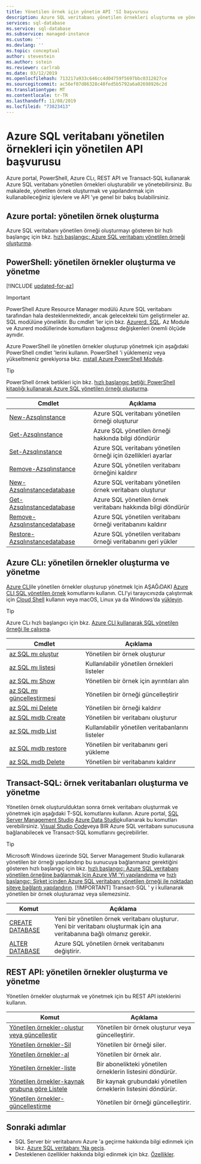 ```yaml
---
title: Yönetilen örnek için yönetim API 'SI başvurusu
description: Azure SQL veritabanı yönetilen örnekleri oluşturma ve yönetme hakkında bilgi edinin.
services: sql-database
ms.service: sql-database
ms.subservice: managed-instance
ms.custom: ''
ms.devlang: ''
ms.topic: conceptual
author: stevestein
ms.author: sstein
ms.reviewer: carlrab
ms.date: 03/12/2019
ms.openlocfilehash: 713217a933c646cc4d04759f5697bbc0312827ce
ms.sourcegitcommit: ac56ef07d86328c40fed5b5792a6a02698926c2d
ms.translationtype: MT
ms.contentlocale: tr-TR
ms.lasthandoff: 11/08/2019
ms.locfileid: "73823413"
---
```

# <a name="managed-api-reference-for-azure-sql-database-managed-instances"></a>Azure SQL veritabanı yönetilen örnekleri için yönetilen API başvurusu

Azure portal, PowerShell, Azure CLı, REST API ve Transact-SQL kullanarak Azure SQL veritabanı yönetilen örnekleri oluşturabilir ve yönetebilirsiniz. Bu makalede, yönetilen örnek oluşturmak ve yapılandırmak için kullanabileceğiniz işlevlere ve API 'ye genel bir bakış bulabilirsiniz.

## <a name="azure-portal-create-a-managed-instance"></a>Azure portal: yönetilen örnek oluşturma

Azure SQL veritabanı yönetilen örneği oluşturmayı gösteren bir hızlı başlangıç için bkz. [hızlı başlangıç: Azure SQL veritabanı yönetilen örneği oluşturma](sql-database-managed-instance-get-started.md).

## <a name="powershell-create-and-manage-managed-instances"></a>PowerShell: yönetilen örnekler oluşturma ve yönetme

[!INCLUDE [updated-for-az](../../includes/updated-for-az.md)]
> [!IMPORTANT]
> PowerShell Azure Resource Manager modülü Azure SQL veritabanı tarafından hala desteklenmektedir, ancak gelecekteki tüm geliştirmeler az. SQL modülüne yöneliktir. Bu cmdlet 'ler için bkz. [Azurerd. SQL](https://docs.microsoft.com/powershell/module/AzureRM.Sql/). Az Module ve Azurerd modüllerinde komutların bağımsız değişkenleri önemli ölçüde aynıdır.

Azure PowerShell ile yönetilen örnekler oluşturup yönetmek için aşağıdaki PowerShell cmdlet 'lerini kullanın. PowerShell 'i yüklemeniz veya yükseltmeniz gerekiyorsa bkz. [ınstall Azure PowerShell Module](/powershell/azure/install-az-ps).

> [!TIP]
> PowerShell örnek betikleri için bkz. [hızlı başlangıç betiği: PowerShell kitaplığı kullanarak Azure SQL yönetilen örneği oluşturma](https://blogs.msdn.microsoft.com/sqlserverstorageengine/20../../quick-start-script-create-azure-sql-managed-instance-using-powershell/).

| Cmdlet | Açıklama |
| --- | --- |
|[New-Azsqlınstance](https://docs.microsoft.com/powershell/module/az.sql/new-azsqlinstance)|Azure SQL veritabanı yönetilen örneği oluşturur |
|[Get-Azsqlınstance](https://docs.microsoft.com/powershell/module/az.sql/get-azsqlinstance)|Azure SQL yönetilen örneği hakkında bilgi döndürür|
|[Set-Azsqlınstance](https://docs.microsoft.com/powershell/module/az.sql/set-azsqlinstance)|Azure SQL veritabanı yönetilen örneği için özellikleri ayarlar|
|[Remove-Azsqlınstance](https://docs.microsoft.com/powershell/module/az.sql/remove-azsqlinstance)|Azure SQL yönetilen veritabanı örneğini kaldırır|
|[New-Azsqlınstancedatabase](https://docs.microsoft.com/powershell/module/az.sql/new-azsqlinstancedatabase)|Azure SQL veritabanı yönetilen örnek veritabanı oluşturur|
|[Get-Azsqlınstancedatabase](https://docs.microsoft.com/powershell/module/az.sql/get-azsqlinstancedatabase)|Azure SQL yönetilen örnek veritabanı hakkında bilgi döndürür|
|[Remove-Azsqlınstancedatabase](https://docs.microsoft.com/powershell/module/az.sql/remove-azsqlinstancedatabase)|Azure SQL yönetilen veritabanı örneği veritabanını kaldırır|
|[Restore-Azsqlınstancedatabase](https://docs.microsoft.com/powershell/module/az.sql/restore-azsqlinstancedatabase)|Azure SQL yönetilen veritabanı örneği veritabanını geri yükler|

## <a name="azure-cli-create-and-manage-managed-instances"></a>Azure CLı: yönetilen örnekler oluşturma ve yönetme

[Azure CLI](/cli/azure)ile yönetilen örnekler oluşturup yönetmek Için AŞAĞıDAKI [Azure CLI SQL yönetilen örnek](/cli/azure/sql/mi) komutlarını kullanın. CLI’yi tarayıcınızda çalıştırmak için [Cloud Shell](/azure/cloud-shell/overview) kullanın veya macOS, Linux ya da Windows’da [yükleyin](/cli/azure/install-azure-cli).

> [!TIP]
> Azure CLı hızlı başlangıcı için bkz. [Azure CLI kullanarak SQL yönetilen örneği Ile çalışma](https://medium.com/azure-sqldb-managed-instance/working-with-sql-managed-instance-using-azure-cli-611795fe0b44).

| Cmdlet | Açıklama |
| --- | --- |
|[az SQL mı oluştur](https://docs.microsoft.com/cli/azure/sql/mi#az-sql-mi-create) |Yönetilen bir örnek oluşturur|
|[az SQL mı listesi](https://docs.microsoft.com/cli/azure/sql/mi#az-sql-mi-list)|Kullanılabilir yönetilen örnekleri listeler|
|[az SQL mı Show](https://docs.microsoft.com/cli/azure/sql/mi#az-sql-mi-show)|Yönetilen bir örnek için ayrıntıları alın|
|[az SQL mı güncelleştirmesi](https://docs.microsoft.com/cli/azure/sql/mi#az-sql-mi-update)|Yönetilen bir örneği güncelleştirir|
|[az SQL mi Delete](https://docs.microsoft.com/cli/azure/sql/mi#az-sql-mi-delete)|Yönetilen bir örneği kaldırır|
|[az SQL mıdb Create](https://docs.microsoft.com/cli/azure/sql/midb#az-sql-midb-create) |Yönetilen bir veritabanı oluşturur|
|[az SQL mıdb List](https://docs.microsoft.com/cli/azure/sql/midb#az-sql-midb-list)|Kullanılabilir yönetilen veritabanlarını listeler|
|[az SQL mıdb restore](https://docs.microsoft.com/cli/azure/sql/midb#az-sql-midb-restore)|Yönetilen bir veritabanını geri yükleme|
|[az SQL mıdb Delete](https://docs.microsoft.com/cli/azure/sql/midb#az-sql-midb-delete)|Yönetilen bir veritabanını kaldırır|

## <a name="transact-sql-create-and-manage-instance-databases"></a>Transact-SQL: örnek veritabanları oluşturma ve yönetme

Yönetilen örnek oluşturulduktan sonra örnek veritabanı oluşturmak ve yönetmek için aşağıdaki T-SQL komutlarını kullanın. Azure portal, [SQL Server Management Studio](/sql/ssms/use-sql-server-management-studio) [Azure Data Studio](https://docs.microsoft.com/sql/azure-data-studio/what-is)kullanarak bu komutları verebilirsiniz. [Visual Studio Code](https://code.visualstudio.com/docs)veya BIR Azure SQL veritabanı sunucusuna bağlanabilecek ve Transact-SQL komutlarını geçirebilirler.

> [!TIP]
> Microsoft Windows üzerinde SQL Server Management Studio kullanarak yönetilen bir örneği yapılandırıp bu sunucuya bağlanmanız gerektiğini gösteren hızlı başlangıç için bkz. [hızlı başlangıç: Azure SQL veritabanı yönetilen örneğine bağlanmak Için Azure VM 'Yi yapılandırma](sql-database-managed-instance-configure-vm.md) ve [hızlı başlangıç: Şirket içinden Azure SQL veritabanı yönetilen örneği ile noktadan siteye bağlantı yapılandırın](sql-database-managed-instance-configure-p2s.md).
> [!IMPORTANT]
> Transact-SQL ' y i kullanarak yönetilen bir örnek oluşturamaz veya silemezsiniz.

| Komut | Açıklama |
| --- | --- |
|[CREATE DATABASE](https://docs.microsoft.com/sql/t-sql/statements/create-database-transact-sql?view=azuresqldb-mi-current)|Yeni bir yönetilen örnek veritabanı oluşturur. Yeni bir veritabanı oluşturmak için ana veritabanına bağlı olmanız gerekir.|
| [ALTER DATABASE](https://docs.microsoft.com/sql/t-sql/statements/alter-database-transact-sql?view=azuresqldb-mi-current) |Azure SQL yönetilen örnek veritabanını değiştirir.|

## <a name="rest-api-create-and-manage-managed-instances"></a>REST API: yönetilen örnekler oluşturma ve yönetme

Yönetilen örnekler oluşturmak ve yönetmek için bu REST API isteklerini kullanın.

| Komut | Açıklama |
| --- | --- |
|[Yönetilen örnekler-oluştur veya güncelleştir](https://docs.microsoft.com/rest/api/sql/managedinstances/createorupdate)|Yönetilen bir örnek oluşturur veya güncelleştirir.|
|[Yönetilen örnekler-Sil](https://docs.microsoft.com/rest/api/sql/managedinstances/delete)|Yönetilen bir örneği siler.|
|[Yönetilen örnekler-al](https://docs.microsoft.com/rest/api/sql/managedinstances/get)|Yönetilen bir örnek alır.|
|[Yönetilen örnekler-liste](https://docs.microsoft.com/rest/api/sql/managedinstances/list)|Bir abonelikteki yönetilen örneklerin listesini döndürür.|
|[Yönetilen örnekler-kaynak grubuna göre Listele](https://docs.microsoft.com/rest/api/sql/managedinstances/listbyresourcegroup)|Bir kaynak grubundaki yönetilen örneklerin listesini döndürür.|
|[Yönetilen örnekler-güncelleştirme](https://docs.microsoft.com/rest/api/sql/managedinstances/update)|Yönetilen bir örneği güncelleştirir.|

## <a name="next-steps"></a>Sonraki adımlar

- SQL Server bir veritabanını Azure 'a geçirme hakkında bilgi edinmek için bkz. [Azure SQL veritabanı 'Na geçiş](sql-database-single-database-migrate.md).
- Desteklenen özellikler hakkında bilgi edinmek için bkz. [Özellikler](sql-database-features.md).
